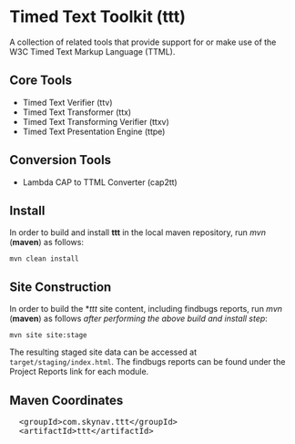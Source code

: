# Timed Text Toolkit (ttt)

A collection of related tools that provide support for or make use of the W3C Timed Text Markup Language (TTML).

## Core Tools

- Timed Text Verifier (ttv)
- Timed Text Transformer (ttx)
- Timed Text Transforming Verifier (ttxv)
- Timed Text Presentation Engine (ttpe)

## Conversion Tools

- Lambda CAP to TTML Converter (cap2tt)

## Install

In order to build and install **ttt** in the local maven repository, run *mvn* (**maven**) as follows:

`mvn clean install`

## Site Construction

In order to build the **ttt* site content, including findbugs reports, run *mvn* (**maven**) as follows *after performing the above build and install step*:

`mvn site site:stage`

The resulting staged site data can be accessed at `target/staging/index.html`. The findbugs reports can be found under the Project Reports link for each module.

## Maven Coordinates

<pre>
  &lt;groupId&gt;com.skynav.ttt&lt;/groupId&gt;
  &lt;artifactId&gt;ttt&lt;/artifactId&gt;
</pre>


